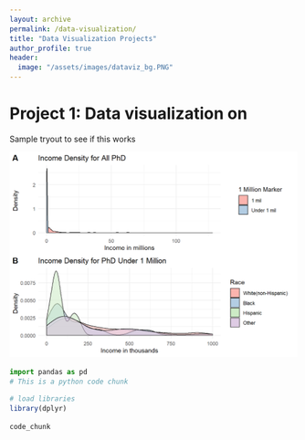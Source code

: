 ```yaml
---
layout: archive
permalink: /data-visualization/
title: "Data Visualization Projects"
author_profile: true
header:
  image: "/assets/images/dataviz_bg.PNG"
---
```


# Project 1: Data visualization on

Sample tryout to see if this works


![image](/assets/images/dataviz.png)

```python
import pandas as pd
# This is a python code chunk
```

```r
# load libraries
library(dplyr)

```

`code_chunk`
